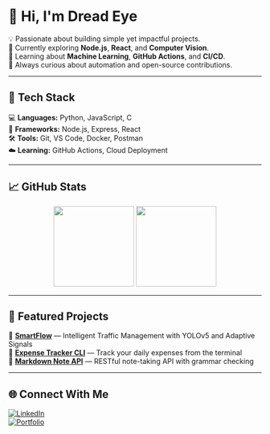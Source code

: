 # 👋 Hi, I'm Dread Eye

💡 Passionate about building simple yet impactful projects.  
🎯 Currently exploring **Node.js**, **React**, and **Computer Vision**.  
🌱 Learning about **Machine Learning**, **GitHub Actions**, and **CI/CD**.  
🚀 Always curious about automation and open-source contributions.

---

## 🧰 Tech Stack
💻 **Languages:** Python, JavaScript, C  
🧩 **Frameworks:** Node.js, Express, React  
🛠️ **Tools:** Git, VS Code, Docker, Postman  
☁️ **Learning:** GitHub Actions, Cloud Deployment

---

## 📈 GitHub Stats
<p align="center">
  <img height="160em" src="https://github-readme-stats.vercel.app/api?username=dread-eye&show_icons=true&theme=tokyonight"/>
  <img height="160em" src="https://github-readme-streak-stats.herokuapp.com/?user=dread-eye&theme=tokyonight"/>
</p>

---

## 🌟 Featured Projects
🔹 **[SmartFlow](https://github.com/dread-eye/SmartFlow)** — Intelligent Traffic Management with YOLOv5 and Adaptive Signals  
🔹 **[Expense Tracker CLI](https://github.com/dread-eye/ExpenseTracker)** — Track your daily expenses from the terminal  
🔹 **[Markdown Note API](https://github.com/dread-eye/MarkdownNoteAPI)** — RESTful note-taking API with grammar checking

---

## 🌐 Connect With Me
[![LinkedIn](https://img.shields.io/badge/LinkedIn-blue?logo=linkedin&logoColor=white)](your-linkedin-link)  
[![Portfolio](https://img.shields.io/badge/Portfolio-black?logo=githubpages&logoColor=white)](your-portfolio-link)
